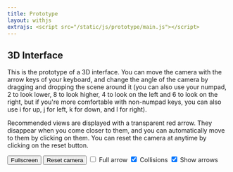 ```yaml
---
title: Prototype
layout: withjs
extrajs: <script src="/static/js/prototype/main.js"></script>
---
```

## 3D Interface

This is the prototype of a 3D interface. You can move the camera with the arrow
keys of your keyboard, and change the angle of the camera by dragging and
dropping the scene around it (you can also use your numpad, 2 to look lower, 8
to look higher, 4 to look on the left and 6 to look on the right, but if you're
more comfortable with non-numpad keys, you can also use i for up, j for left, k
for down, and l for right).

Recommended views are displayed with a transparent red arrow.  They disappear
when you come closer to them, and you can automatically move to them by
clicking on them. You can reset the camera at anytime by clicking on the reset
button.

<button id="full" style="margin-bottom: 10px;">Fullscreen</button>
<button id="reset" style="margin-bottom:10px">Reset camera</button>
<input type="checkbox" id="fullarrow" style="margin-bottom:10px">
<label for="fullarrow">Full arrow</label>
<input type="checkbox" id="collisions" style="margin-bottom:10px" checked>
<label for="collisions">Collisions</label>
<input type="checkbox" id="showarrows" style="margin-bottom:10px" checked>
<label for="showarrows">Show arrows</label>

<div id="container" style="padding: 0px; margin: 0px;"></div>
